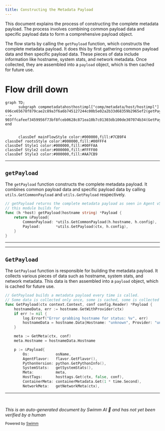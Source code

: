 ```yaml
---
title: Constructing the Metadata Payload
---
```

This document explains the process of constructing the complete metadata payload. The process involves combining common payload data and specific payload data to form a comprehensive payload object.

The flow starts by calling the <SwmToken path="comp/metadata/host/hostimpl/payload_no_gohai.go" pos="31:2:2" line-data="// getPayload returns the complete metadata payload as seen in Agent v5. Note: gohai can&#39;t be used on the platforms">`getPayload`</SwmToken> function, which constructs the complete metadata payload. It does this by first gathering common payload data and then specific payload data. These pieces of data include information like hostname, system stats, and network metadata. Once collected, they are assembled into a <SwmToken path="comp/metadata/host/hostimpl/payload_no_gohai.go" pos="31:12:12" line-data="// getPayload returns the complete metadata payload as seen in Agent v5. Note: gohai can&#39;t be used on the platforms">`payload`</SwmToken> object, which is then cached for future use.

# Flow drill down

```mermaid
graph TD;
      subgraph compmetadatahosthostimpl["comp/metadata/host/hostimpl"]
696ce65678f879cae2c89a3f6a6b745127244c00b5e02a2b33d68359b2965ef2(getPayload):::mainFlowStyle --> 903ffcafeef3459956f73bf8fceb0628c871ea10b7c01303db100de307074b34(GetPayload):::mainFlowStyle
end


      classDef mainFlowStyle color:#000000,fill:#7CB9F4
classDef rootsStyle color:#000000,fill:#00FFF4
classDef Style1 color:#000000,fill:#00FFAA
classDef Style2 color:#000000,fill:#FFFF00
classDef Style3 color:#000000,fill:#AA7CB9
```

<SwmSnippet path="/comp/metadata/host/hostimpl/payload_no_gohai.go" line="31">

---

## <SwmToken path="comp/metadata/host/hostimpl/payload_no_gohai.go" pos="31:2:2" line-data="// getPayload returns the complete metadata payload as seen in Agent v5. Note: gohai can&#39;t be used on the platforms">`getPayload`</SwmToken>

The <SwmToken path="comp/metadata/host/hostimpl/payload_no_gohai.go" pos="31:2:2" line-data="// getPayload returns the complete metadata payload as seen in Agent v5. Note: gohai can&#39;t be used on the platforms">`getPayload`</SwmToken> function constructs the complete metadata payload. It combines common payload data and specific payload data by calling <SwmToken path="comp/metadata/host/hostimpl/payload_no_gohai.go" pos="35:5:7" line-data="		CommonPayload: *utils.GetCommonPayload(h.hostname, h.config),">`utils.GetCommonPayload`</SwmToken> and <SwmToken path="comp/metadata/host/hostimpl/payload_no_gohai.go" pos="36:5:7" line-data="		Payload:       *utils.GetPayload(ctx, h.config),">`utils.GetPayload`</SwmToken> respectively.

```go
// getPayload returns the complete metadata payload as seen in Agent v5. Note: gohai can't be used on the platforms
// this module builds for
func (h *host) getPayload(hostname string) *Payload {
	return &Payload{
		CommonPayload: *utils.GetCommonPayload(h.hostname, h.config),
		Payload:       *utils.GetPayload(ctx, h.config),
	}
}
```

---

</SwmSnippet>

<SwmSnippet path="/comp/metadata/host/hostimpl/utils/host.go" line="169">

---

## <SwmToken path="comp/metadata/host/hostimpl/utils/host.go" pos="169:2:2" line-data="// GetPayload builds a metadata payload every time is called.">`GetPayload`</SwmToken>

The <SwmToken path="comp/metadata/host/hostimpl/utils/host.go" pos="169:2:2" line-data="// GetPayload builds a metadata payload every time is called.">`GetPayload`</SwmToken> function is responsible for building the metadata payload. It collects various pieces of data such as hostname, system stats, and network metadata. This data is then assembled into a <SwmToken path="comp/metadata/host/hostimpl/utils/host.go" pos="169:10:10" line-data="// GetPayload builds a metadata payload every time is called.">`payload`</SwmToken> object, which is cached for future use.

```go
// GetPayload builds a metadata payload every time is called.
// Some data is collected only once, some is cached, some is collected at every call.
func GetPayload(ctx context.Context, conf config.Reader) *Payload {
	hostnameData, err := hostname.GetWithProvider(ctx)
	if err != nil {
		log.Errorf("Error grabbing hostname for status: %v", err)
		hostnameData = hostname.Data{Hostname: "unknown", Provider: "unknown"}
	}

	meta := GetMeta(ctx, conf)
	meta.Hostname = hostnameData.Hostname

	p := &Payload{
		Os:            osName,
		AgentFlavor:   flavor.GetFlavor(),
		PythonVersion: python.GetPythonInfo(),
		SystemStats:   getSystemStats(),
		Meta:          meta,
		HostTags:      hosttags.Get(ctx, false, conf),
		ContainerMeta: containerMetadata.Get(1 * time.Second),
		NetworkMeta:   getNetworkMeta(ctx),
```

---

</SwmSnippet>

&nbsp;

*This is an auto-generated document by Swimm AI 🌊 and has not yet been verified by a human*

<SwmMeta version="3.0.0" repo-id="Z2l0aHViJTNBJTNBZGF0YWRvZy1hZ2VudCUzQSUzQVN3aW1tLURlbW8=" repo-name="datadog-agent"><sup>Powered by [Swimm](/)</sup></SwmMeta>

